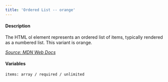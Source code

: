 ```yaml
---
title: 'Ordered List -- orange'
---
```

#### Description
The HTML ol element represents an ordered list of items, typically rendered as a numbered list. This variant is orange.

*[Source: MDN Web Docs](https://developer.mozilla.org/en-US/docs/Web/HTML/Element/ol)*

#### Variables
~~~
items: array / required / unlimited
~~~

